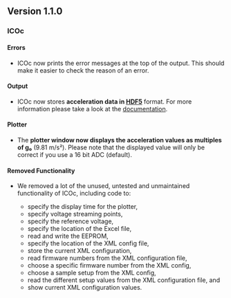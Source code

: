 ## Version 1.1.0

### ICOc

#### Errors

- ICOc now prints the error messages at the top of the output. This should make it easier to check the reason of an error.

#### Output

- ICOc now stores **acceleration data in [HDF5](https://www.hdfgroup.org/solutions/hdf5)** format. For more information please take a look at the [documentation](https://github.com/mytoolit/ICOc/#documentation).

#### Plotter

- The **plotter window now displays the acceleration values as multiples of g₀** (9.81 m/s²). Please note that the displayed value will only be correct if you use a 16 bit ADC (default).

#### Removed Functionality

- We removed a lot of the unused, untested and unmaintained functionality of ICOc, including code to:

  - specify the display time for the plotter,
  - specify voltage streaming points,
  - specify the reference voltage,
  - specify the location of the Excel file,
  - read and write the EEPROM,
  - specify the location of the XML config file,
  - store the current XML configuration,
  - read firmware numbers from the XML configuration file,
  - choose a specific firmware number from the XML config,
  - choose a sample setup from the XML config,
  - read the different setup values from the XML configuration file, and
  - show current XML configuration values.
